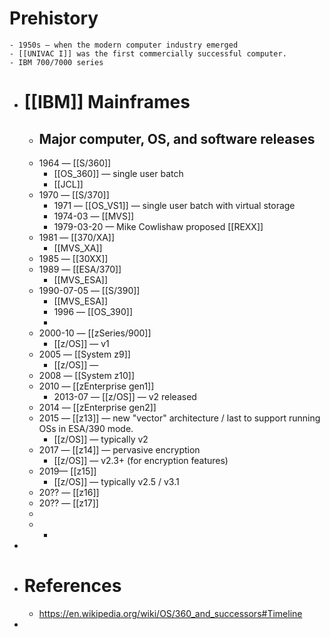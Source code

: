 # Prehistory
	- 1950s — when the modern computer industry emerged
	- [[UNIVAC I]] was the first commercially successful computer.
	- IBM 700/7000 series
- # [[IBM]] Mainframes
	- ## Major computer, OS, and software releases
	- 1964 — [[S/360]]
		- [[OS_360]] — single user batch
		- [[JCL]]
	- 1970 — [[S/370]]
		- 1971 — [[OS_VS1]] — single user batch with virtual storage
		- 1974-03 — [[MVS]]
		- 1979-03-20 — Mike Cowlishaw proposed [[REXX]]
	- 1981 — [[370/XA]]
		- [[MVS_XA]]
	- 1985 — [[30XX]]
	- 1989 — [[ESA/370]]
		- [[MVS_ESA]]
	- 1990-07-05  — [[S/390]]
		- [[MVS_ESA]]
		- 1996 — [[OS_390]]
		-
	- 2000-10 — [[zSeries/900]]
		- [[z/OS]] — v1
	- 2005 — [[System z9]]
		- [[z/OS]] —
	- 2008 — [[System z10]]
	- 2010 — [[zEnterprise gen1]]
		- 2013-07 — [[z/OS]] — v2 released
	- 2014 — [[zEnterprise gen2]]
	- 2015 — [[z13]] — new "vector" architecture / last to support running OSs in ESA/390 mode.
		- [[z/OS]] — typically v2
	- 2017 — [[z14]] — pervasive encryption
		- [[z/OS]] — v2.3+ (for encryption features)
	- 2019— [[z15]]
		- [[z/OS]] — typically v2.5 / v3.1
	- 20?? — [[z16]]
	- 20?? — [[z17]]
	-
	-
		-
-
- # References
	- https://en.wikipedia.org/wiki/OS/360_and_successors#Timeline
-